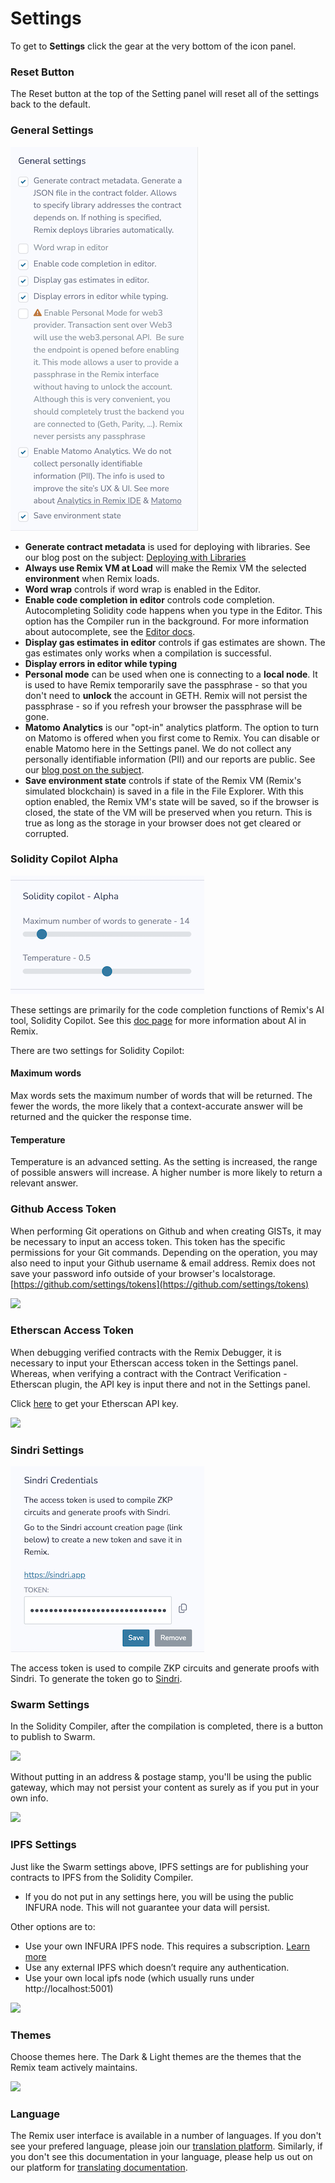 Settings
========

To get to **Settings** click the gear at the very bottom of the icon panel. 

### Reset Button
The Reset button at the top of the Setting panel will reset all of the settings back to the default.    
### General Settings 

![](images/a-settings-general.png)

-  **Generate contract metadata** is used for deploying with libraries.  See our blog post on the subject: [Deploying with Libraries](https://medium.com/remix-ide/deploying-with-libraries-on-remix-ide-24f5f7423b60?sk=68f9c2bf318e85e129e46fe44683a730)
- **Always use Remix VM at Load** will make the Remix VM the selected **environment** when Remix loads.
- **Word wrap** controls if word wrap is enabled in the Editor.
- **Enable code completion in editor** controls code completion. Autocompleting Solidity code happens when you type in the Editor. This option has the Compiler run in the background. For more information about autocomplete, see the [Editor docs](solidity_editor.html#autocomplete). 
- **Display gas estimates in editor** controls if gas estimates are shown. The gas estimates only works when a compilation is successful.
- **Display errors in editor while typing** 
-  **Personal mode** can be used when one is connecting to a **local node**.  It is used to have Remix temporarily save the passphrase - so that you don't need to **unlock** the account in GETH.  Remix will not persist the passphrase - so if you refresh your browser the passphrase will be gone.
-  **Matomo Analytics** is our "opt-in" analytics platform. The option to turn on Matomo is offered when you first come to Remix. You can disable or enable Matomo here in the Settings panel.  We do not collect any personally identifiable information (PII) and our reports are public.  See our [blog post on the subject](https://medium.com/remix-ide/help-us-improve-remix-ide-66ef69e14931?source=friends_link&sk=cf9c62fbe1270543eb4bd912e567e2d6).
- **Save environment state** controls if state of the Remix VM (Remix's simulated blockchain) is saved in a file in the File Explorer.  With this option enabled, the Remix VM's state will be saved, so if the browser is closed, the state of the VM will be preserved when you return.  This is true as long as the storage in your browser does not get cleared or  corrupted. 

### Solidity Copilot Alpha
![](images/a-settings-ai1.png)

These settings are primarily for the code completion functions of Remix's AI tool, Solidity Copilot.  See this [doc page](ai.html) for more information about AI in Remix. 

There are two settings for Solidity Copilot:

#### Maximum words 
Max words sets the maximum number of words that will be returned. The fewer the words, the more likely that a context-accurate answer will be returned and the quicker the response time.

#### Temperature
Temperature is an advanced setting. As the setting is increased, the range of possible answers will increase. A higher number is more likely to return a relevant answer.


### Github Access Token

When performing Git operations on Github and when creating GISTs, it may be necessary to input an access token.  This token has the specific permissions for your Git commands. Depending on the operation, you may also need to input your Github username & email address.  Remix does not save your password info outside of your browser's localstorage.  [https://github.com/settings/tokens](https://github.com/settings/tokens)

![](images/a-settings-gh-token.png)

### Etherscan Access Token

When debugging verified contracts with the Remix Debugger, it is necessary to input your Etherscan access token in the Settings panel.  Whereas, when verifying a contract with the Contract Verification - Etherscan plugin, the API key is input there and not in the Settings panel.   

Click [here](https://etherscan.io/myapikey) to get your Etherscan API key.

![](images/a-settings-etherscan.png)

### Sindri Settings
![](images/a-settings-sindri.png)

The access token is used to compile ZKP circuits and generate proofs with Sindri.  To generate the token go to [Sindri](https://sindri.app).

### Swarm Settings

In the Solidity Compiler, after the compilation is completed, there is a button to publish to Swarm.  

![](images/a-settings-pub-swarm.png)

Without putting in an address & postage stamp, you'll be using the public gateway, which may not persist your content as surely as if you put in your own info.

![](images/a-settings-swarm.png)

### IPFS Settings

Just like the Swarm settings above, IPFS settings are for publishing your contracts to IPFS from the Solidity Compiler. 
- If you do not put in any settings here, you will be using the public INFURA node. This will not guarantee your data will persist.

Other options are to:
- Use your own INFURA IPFS node. This requires a subscription. [Learn more](https://infura.io/product/ipfs)
- Use any external IPFS which doesn’t require any authentication.
- Use your own local ipfs node (which usually runs under http://localhost:5001)

![](images/a-settings-ipfs.png)

### Themes
Choose themes here.  The Dark & Light themes are the themes that the Remix team actively maintains.

![](images/a-settings-themes.png)

### Language
The Remix user interface is available in a number of languages.  If you don't see your prefered language,  please join our [translation platform](https://crowdin.com/project/remix-ui).  Similarly, if you don't see this documentation in your language, please help us out on our platform for [translating documentation](https://crowdin.com/project/remix-translation).
